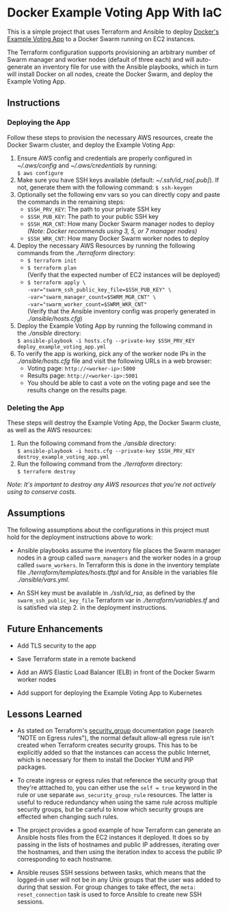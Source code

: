 # Docker Example Voting App With IaC

This is a simple project that uses Terraform and Ansible to deploy [Docker's Example Voting App](https://github.com/dockersamples/example-voting-app) to a Docker Swarm running on EC2 instances.

The Terraform configuration supports provisioning an arbitrary number of Swarm manager and worker nodes (default of three each) and will auto-generate an inventory file for use with the Ansible playbooks, which in turn will install Docker on all nodes, create the Docker Swarm, and deploy the Example Voting App.

## Instructions

### Deploying the App

Follow these steps to provision the necessary AWS resources, create the Docker Swarm cluster, and deploy the Example Voting App:

1. Ensure AWS config and credentials are properly configured in _~/.aws/config_ and _~/.aws/credentials_ by running:  
   `$ aws configure`
1. Make sure you have SSH keys available (default: _~/.ssh/id_rsa[.pub]_). If not, generate them with the following command:
   `$ ssh-keygen`
1. Optionally set the following env vars so you can directly copy and paste the commands in the remaining steps:
   - `$SSH_PRV_KEY`: The path to your private SSH key
   - `$SSH_PUB_KEY`: The path to your public SSH key
   - `$SSH_MGR_CNT`: How many Docker Swarm manager nodes to deploy  
     _(Note: Docker recommends using 3, 5, or 7 manager nodes)_
   - `$SSH_WRK_CNT`: How many Docker Swarm worker nodes to deploy
1. Deploy the necessary AWS Resources by running the following commands from the _./terraform_ directory:
   - `$ terraform init`
   - `$ terraform plan`  
     (Verify that the expected number of EC2 instances will be deployed)
   - `$ terraform apply \`  
     `-var="swarm_ssh_public_key_file=$SSH_PUB_KEY" \`  
     `-var="swarm_manager_count=$SWRM_MGR_CNT" \`  
     `-var="swarm_worker_count=$SWRM_WKR_CNT"`  
     (Verify that the Ansible inventory config was properly generated in _./ansible/hosts.cfg_)
1. Deploy the Example Voting App by running the following command in the _./ansible_ directory:  
   `$ ansible-playbook -i hosts.cfg --private-key $SSH_PRV_KEY deploy_example_voting_app.yml`
1. To verify the app is working, pick any of the worker node IPs in the _./ansible/hosts.cfg_ file and visit the following URLs in a web browser:
   - Voting page: `http://<worker-ip>:5000`
   - Results page: `http://<worker-ip>:5001`
   - You should be able to cast a vote on the voting page and see the results change on the results page.

### Deleting the App

These steps will destroy the Example Voting App, the Docker Swarm cluste, as well as the AWS resources:

1. Run the following command from the _./ansible_ directory:  
   `$ ansible-playbook -i hosts.cfg --private-key $SSH_PRV_KEY destroy_example_voting_app.yml`
1. Run the following command from the _./terraform_ directory:  
   `$ terraform destroy`

_Note: It's important to destroy any AWS resources that you're not actively using to conserve costs._

## Assumptions

The following assumptions about the configurations in this project must hold for the deployment instructions above to work:

- Ansible playbooks assume the inventory file places the Swarm manager nodes in a group called `swarm_managers` and the worker nodes in a group called `swarm_workers`. In Terraform this is done in the inventory template file _./terraform/templates/hosts.tftpl_ and for Ansible in the variables file _./ansible/vars.yml_.

- An SSH key must be available in _./ssh/id_rsa_, as defined by the `swarm_ssh_public_key_file` Terraform var in _./terraform/variables.tf_ and is satisfied via step 2. in the deployment instructions.

## Future Enhancements

- Add TLS security to the app

- Save Terraform state in a remote backend

- Add an AWS Elastic Load Balancer (ELB) in front of the Docker Swarm worker nodes

- Add support for deploying the Example Voting App to Kubernetes

## Lessons Learned

- As stated on Terraform's [security_group](https://registry.terraform.io/providers/hashicorp/aws/latest/docs/resources/security_group) documentation page (search "NOTE on Egress rules"), the normal default allow-all egress rule isn't created when Terraform creates security groups. This has to be explicitly added so that the instances can access the public Internet, which is necessary for them to install the Docker YUM and PIP packages.

- To create ingress or egress rules that reference the security group that they're atttached to, you can either use the `self = true` keyword in the rule or use separate `aws_security_group_rule` resources. The latter is useful to reduce redundancy when using the same rule across multiple security groups, but be careful to know which security groups are effected when changing such rules.

- The project provides a good example of how Terraform can generate an Ansible hosts files from the EC2 instances it deployed. It does so by passing in the lists of hostnames and public IP addresses, iterating over the hostnames, and then using the iteration index to access the public IP corresponding to each hostname.

- Ansible reuses SSH sessions between tasks, which means that the logged-in user will not be in any Unix groups that the user was added to during that session. For group changes to take effect, the `meta: reset_connection` task is used to force Ansible to create new SSH sessions.
